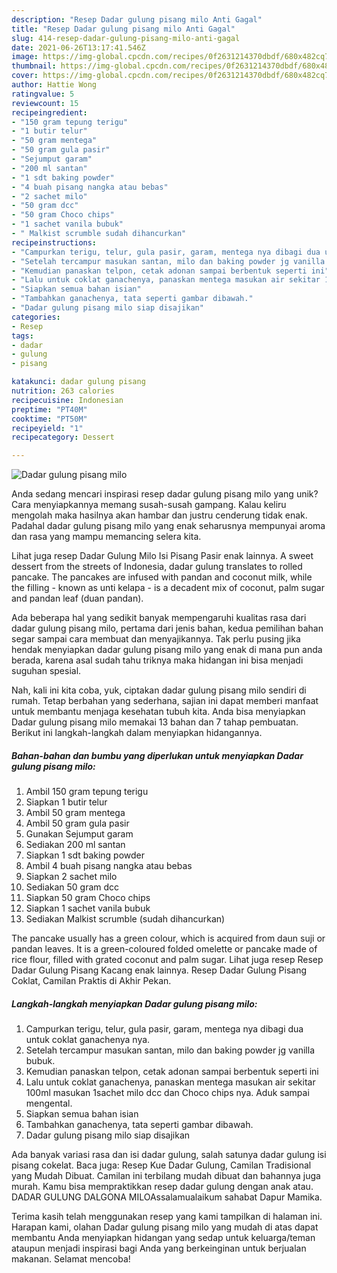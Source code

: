 ```yaml
---
description: "Resep Dadar gulung pisang milo Anti Gagal"
title: "Resep Dadar gulung pisang milo Anti Gagal"
slug: 414-resep-dadar-gulung-pisang-milo-anti-gagal
date: 2021-06-26T13:17:41.546Z
image: https://img-global.cpcdn.com/recipes/0f2631214370dbdf/680x482cq70/dadar-gulung-pisang-milo-foto-resep-utama.jpg
thumbnail: https://img-global.cpcdn.com/recipes/0f2631214370dbdf/680x482cq70/dadar-gulung-pisang-milo-foto-resep-utama.jpg
cover: https://img-global.cpcdn.com/recipes/0f2631214370dbdf/680x482cq70/dadar-gulung-pisang-milo-foto-resep-utama.jpg
author: Hattie Wong
ratingvalue: 5
reviewcount: 15
recipeingredient:
- "150 gram tepung terigu"
- "1 butir telur"
- "50 gram mentega"
- "50 gram gula pasir"
- "Sejumput garam"
- "200 ml santan"
- "1 sdt baking powder"
- "4 buah pisang nangka atau bebas"
- "2 sachet milo"
- "50 gram dcc"
- "50 gram Choco chips"
- "1 sachet vanila bubuk"
- " Malkist scrumble sudah dihancurkan"
recipeinstructions:
- "Campurkan terigu, telur, gula pasir, garam, mentega nya dibagi dua untuk coklat ganachenya nya."
- "Setelah tercampur masukan santan, milo dan baking powder jg vanilla bubuk."
- "Kemudian panaskan telpon, cetak adonan sampai berbentuk seperti ini"
- "Lalu untuk coklat ganachenya, panaskan mentega masukan air sekitar 100ml masukan 1sachet milo dcc dan Choco chips nya. Aduk sampai mengental."
- "Siapkan semua bahan isian"
- "Tambahkan ganachenya, tata seperti gambar dibawah."
- "Dadar gulung pisang milo siap disajikan"
categories:
- Resep
tags:
- dadar
- gulung
- pisang

katakunci: dadar gulung pisang 
nutrition: 263 calories
recipecuisine: Indonesian
preptime: "PT40M"
cooktime: "PT50M"
recipeyield: "1"
recipecategory: Dessert

---
```



![Dadar gulung pisang milo](https://img-global.cpcdn.com/recipes/0f2631214370dbdf/680x482cq70/dadar-gulung-pisang-milo-foto-resep-utama.jpg)

Anda sedang mencari inspirasi resep dadar gulung pisang milo yang unik? Cara menyiapkannya memang susah-susah gampang. Kalau keliru mengolah maka hasilnya akan hambar dan justru cenderung tidak enak. Padahal dadar gulung pisang milo yang enak seharusnya mempunyai aroma dan rasa yang mampu memancing selera kita.

Lihat juga resep Dadar Gulung Milo Isi Pisang Pasir enak lainnya. A sweet dessert from the streets of Indonesia, dadar gulung translates to rolled pancake. The pancakes are infused with pandan and coconut milk, while the filling - known as unti kelapa - is a decadent mix of coconut, palm sugar and pandan leaf (duan pandan).

Ada beberapa hal yang sedikit banyak mempengaruhi kualitas rasa dari dadar gulung pisang milo, pertama dari jenis bahan, kedua pemilihan bahan segar sampai cara membuat dan menyajikannya. Tak perlu pusing jika hendak menyiapkan dadar gulung pisang milo yang enak di mana pun anda berada, karena asal sudah tahu triknya maka hidangan ini bisa menjadi suguhan spesial.


Nah, kali ini kita coba, yuk, ciptakan dadar gulung pisang milo sendiri di rumah. Tetap berbahan yang sederhana, sajian ini dapat memberi manfaat untuk membantu menjaga kesehatan tubuh kita. Anda bisa menyiapkan Dadar gulung pisang milo memakai 13 bahan dan 7 tahap pembuatan. Berikut ini langkah-langkah dalam menyiapkan hidangannya.

<!--inarticleads1-->

##### Bahan-bahan dan bumbu yang diperlukan untuk menyiapkan Dadar gulung pisang milo:

1. Ambil 150 gram tepung terigu
1. Siapkan 1 butir telur
1. Ambil 50 gram mentega
1. Ambil 50 gram gula pasir
1. Gunakan Sejumput garam
1. Sediakan 200 ml santan
1. Siapkan 1 sdt baking powder
1. Ambil 4 buah pisang nangka atau bebas
1. Siapkan 2 sachet milo
1. Sediakan 50 gram dcc
1. Siapkan 50 gram Choco chips
1. Siapkan 1 sachet vanila bubuk
1. Sediakan  Malkist scrumble (sudah dihancurkan)


The pancake usually has a green colour, which is acquired from daun suji or pandan leaves. It is a green-coloured folded omelette or pancake made of rice flour, filled with grated coconut and palm sugar. Lihat juga resep Resep Dadar Gulung Pisang Kacang enak lainnya. Resep Dadar Gulung Pisang Coklat, Camilan Praktis di Akhir Pekan. 

<!--inarticleads2-->

##### Langkah-langkah menyiapkan Dadar gulung pisang milo:

1. Campurkan terigu, telur, gula pasir, garam, mentega nya dibagi dua untuk coklat ganachenya nya.
1. Setelah tercampur masukan santan, milo dan baking powder jg vanilla bubuk.
1. Kemudian panaskan telpon, cetak adonan sampai berbentuk seperti ini
1. Lalu untuk coklat ganachenya, panaskan mentega masukan air sekitar 100ml masukan 1sachet milo dcc dan Choco chips nya. Aduk sampai mengental.
1. Siapkan semua bahan isian
1. Tambahkan ganachenya, tata seperti gambar dibawah.
1. Dadar gulung pisang milo siap disajikan


Ada banyak variasi rasa dan isi dadar gulung, salah satunya dadar gulung isi pisang cokelat. Baca juga: Resep Kue Dadar Gulung, Camilan Tradisional yang Mudah Dibuat. Camilan ini terbilang mudah dibuat dan bahannya juga murah. Kamu bisa mempraktikkan resep dadar gulung dengan anak atau. DADAR GULUNG DALGONA MILOAssalamualaikum sahabat Dapur Mamika. 

Terima kasih telah menggunakan resep yang kami tampilkan di halaman ini. Harapan kami, olahan Dadar gulung pisang milo yang mudah di atas dapat membantu Anda menyiapkan hidangan yang sedap untuk keluarga/teman ataupun menjadi inspirasi bagi Anda yang berkeinginan untuk berjualan makanan. Selamat mencoba!
